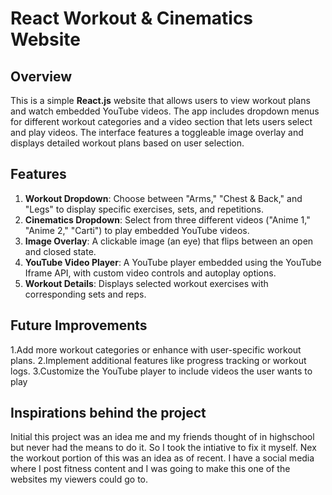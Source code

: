 # React Workout & Cinematics Website

## Overview
This is a simple **React.js** website that allows users to view workout plans and watch embedded YouTube videos. The app includes dropdown menus for different workout categories and a video section that lets users select and play videos. The interface features a toggleable image overlay and displays detailed workout plans based on user selection.

## Features
1. **Workout Dropdown**: Choose between "Arms," "Chest & Back," and "Legs" to display specific exercises, sets, and repetitions.
2. **Cinematics Dropdown**: Select from three different videos ("Anime 1," "Anime 2," "Carti") to play embedded YouTube videos.
3. **Image Overlay**: A clickable image (an eye) that flips between an open and closed state.
4. **YouTube Video Player**: A YouTube player embedded using the YouTube Iframe API, with custom video controls and autoplay options.
5. **Workout Details**: Displays selected workout exercises with corresponding sets and reps.


## Future Improvements
1.Add more workout categories or enhance with user-specific workout plans.
2.Implement additional features like progress tracking or workout logs.
3.Customize the YouTube player to include videos the user wants to play

## Inspirations behind the project
Initial this project was an idea me and my friends thought of in highschool but never had the means to do it. So I took the intiative to fix it myself.
Nex the workout portion of this was an idea as of recent. I have a social media where I post fitness content and I was going to make this one of the websites my viewers could go to.
